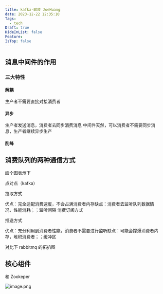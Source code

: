 ```yaml
---
title: kafka-散装 JoeHuang
date: 2023-12-22 12:35:10
Tags:
  - tech
Draft: true
HideInList: false
Feature: 
IsTop: false
---
```

## 消息中间件的作用

### 三大特性

#### 解耦

生产者不需要直接对接消费者

#### 异步
生产者发送消息，消费者去同步消费消息
中间件天然，可以消费者不需要同步消息，生产者继续异步生产

#### 削峰

## 消费队列的两种通信方式

画个图表示下

点对点（kafka）

拉取方式

优点：完全适配消费速度，不会占满消费者内存缺点：消费者去监听队列数据情况，性能消耗；；监听间隔
消费订阅方式

推送方式

优点：充分利用到消费者性能，消费者不需要进行监听缺点：可能会撑爆消费者内存，堆积消费者；；缓冲区


对比下 rabbitmq 的拓扒图


## 核心组件


和 Zookeper


![image.png](https://bestkxt.oss-cn-guangzhou.aliyuncs.com/img/202312221249807.png)




<!--more-->